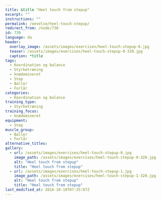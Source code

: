 ```yaml
---
title: &title "Heel touch from stepup"
excerpt: ""
instructions: ""
permalink: /oevelse/heel-touch-stepup/
redirect_from: /node/730
id: 730
language: da
header:
  overlay_image: /assets/images/exercises/heel-touch-stepup-0.jpg
  teaser: /assets/images/exercises/heel-touch-stepup-0-320.jpg
  caption: *title
tags:
  - Koordination og balance
  - Styrketræning
  - knædomineret
  - Step
  - Baller
  - Forlår
categories:
  - Koordination og balance
training_type: 
  - Styrketræning
training_focus: 
  - knædomineret
equipment:
  - Step
muscle_group:
  - Baller
  - Forlår
alternative_titles:
gallery:
  - url: /assets/images/exercises/heel-touch-stepup-0.jpg
    image_path: /assets/images/exercises/heel-touch-stepup-0-320.jpg
    alt: "Heel touch from stepup"
    title: "Heel touch from stepup"
  - url: /assets/images/exercises/heel-touch-stepup-1.jpg
    image_path: /assets/images/exercises/heel-touch-stepup-1-320.jpg
    alt: "Heel touch from stepup"
    title: "Heel touch from stepup"
last_modified_at: 2016-10-18T07:35:07Z
---
```



